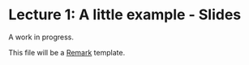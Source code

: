 Lecture 1: A little example - Slides
====================================

A work in progress.

This file will be a [Remark](https://github.com/gnab/remark) template.

